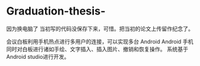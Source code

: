 # Graduation-thesis-

因为换电脑了 当初写的代码没保存下来，可惜。把当初的论文上传留作纪念了。

会议白板利用手机热点进行多用户的连接，可以实现多台 Android Android 手机同时对白板进行诸如手绘、文字插入、插入图片、撤销和恢复操作。
系统基于 Android studio进行开发。
